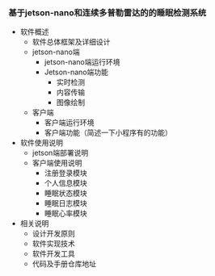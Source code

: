 ### 基于jetson-nano和连续多普勒雷达的的睡眠检测系统

- 软件概述
    - 软件总体框架及详细设计
    - jetson-nano端
        - jetson-nano端运行环境
        - Jetson-nano端功能
            - 实时检测
            - 内容传输
            - 图像绘制
    - 客户端
        - 客户端运行环境
        - 客户端功能（简述一下小程序有的功能）    
- 软件使用说明
    - jetson端部署说明
    - 客户端使用说明
        - 注册登录模块
        - 个人信息模块
        - 睡眠状态模块
        - 睡眠日志模块
        - 睡眠心率模块
- 相关说明
    - 设计开发原则
    - 软件实现技术
    - 软件开发工具
    - 代码及手册仓库地址